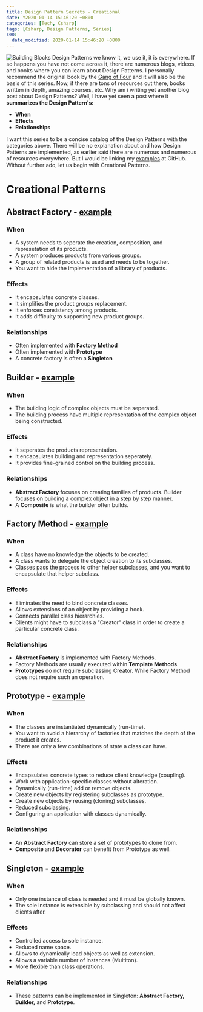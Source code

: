 ```yaml
---
title: Design Pattern Secrets - Creational
date: Y2020-01-14 15:46:20 +0800
categories: [Tech, Csharp]
tags: [Csharp, Design Patterns, Series]
seo:
  date_modified: 2020-01-14 15:46:20 +0800
---
```


![Building Blocks](https://drive.google.com/uc?export=view&id=18b0G0agdx-vBMgL23EKEIbSE7LqA9iph)
Design Patterns we know it, we use it, it is everywhere. If so happens you have not come across it, there are numerous blogs, videos, and books where you can learn about Design Patterns. I personally recommend the original book by the [Gang of Four](https://www.amazon.com/Design-Patterns-Elements-Reusable-Object-Oriented/dp/0201633612) and it will also be the basis of this series. Now, if there are tons of resources out there, books written in depth, amazing courses, etc. Why am i writing yet another blog post about Design Patterns? Well, I have yet seen a post where it __summarizes the Design Pattern's:__
- __When__
- __Effects__
- __Relationships__

I want this series to be a concise catalog of the Design Patterns with the categories above. There will be no explanation about and how Design Patterns are implemented, as earlier said there are numerous and numerous of resources everywhere. But I would be linking my [examples](http://github.com/ianescober/designpatterns) at GitHub. Without further ado, let us begin with Creational Patterns.

# Creational Patterns
## Abstract Factory - [example](https://github.com/IanEscober/DesignPatterns/tree/master/src/AbstractFactory)
### When
- A system needs to seperate the creation, composition, and represetation of its products.
- A system produces products from various groups.
- A group of related products is used and needs to be together.
- You want to hide the implementation of a library of products.

### Effects
- It encapsulates concrete classes.
- It simplifies the product groups replacement.
- It enforces consistency among products.
- It adds difficulty to supporting new product groups.

### Relationships
- Often implemented with __Factory Method__
- Often implemented with __Prototype__
- A concrete factory is often a __Singleton__

## Builder - [example](https://github.com/IanEscober/DesignPatterns/tree/master/src/Builder)
### When
- The building logic of complex objects must be seperated.
- The building process have multiple representation of the complex object being constructed.

### Effects
- It seperates the products representation.
- It encapsulates building and representation seperately.
- It provides fine-grained control on the building process.

### Relationships
- __Abstract Factory__ focuses on creating families of products. Builder focuses on building a complex object in a step by step manner.
- A __Composite__ is what the builder often builds.

## Factory Method - [example](https://github.com/IanEscober/DesignPatterns/tree/master/src/FactoryMethod)
### When
- A class have no knowledge the objects to be created.
- A class wants to delegate the object creation to its subclasses.
- Classes pass the process to other helper subclasses, and you want to encapsulate that helper subclass.

### Effects
- Eliminates the need to bind concrete classes.
- Allows extensions of an object by providing a hook.
- Connects parallel class hierarchies.
- Clients might have to subclass a "Creator" class in order to create a particular concrete class.

### Relationships
- __Abstract Factory__ is implemented with Factory Methods.
- Factory Methods are usually executed within __Template Methods__.
- __Prototypes__ do not require subclassing Creator. While Factory Method does not require such an operation.

## Prototype - [example](https://github.com/IanEscober/DesignPatterns/tree/master/src/Prototype)
### When
- The classes are instantiated dynamically (run-time).
- You want to avoid a hierarchy of factories that matches the depth of the product it creates.
- There are only a few combinations of state a class can have.

### Effects
- Encapsulates concrete types to reduce client knowledge (coupling).
- Work with application-specific classes without alteration.
- Dynamically (run-time) add or remove objects.
- Create new objects by registering subclasses as prototype. 
- Create new objects by reusing (cloning) subclasses. 
- Reduced subclassing.
- Configuring an application with classes dynamically.

### Relationships
- An __Abstract Factory__ can store a set of prototypes to clone from.
- __Composite__ and __Decorator__ can benefit from Prototype as well.

## Singleton - [example](https://github.com/IanEscober/DesignPatterns/tree/master/src/Singleton)
### When
- Only one instance of class is needed and it must be globally known.
- The sole instance is extensible by subclassing and should not affect clients after.

### Effects
- Controlled access to sole instance.
- Reduced name space.
- Allows to dynamically load objects as well as extension.
- Allows a variable number of instances (Multiton).
- More flexible than class operations.

### Relationships
- These patterns can be implemented in Singleton: __Abstract Factory, Builder,__ and __Prototype__.